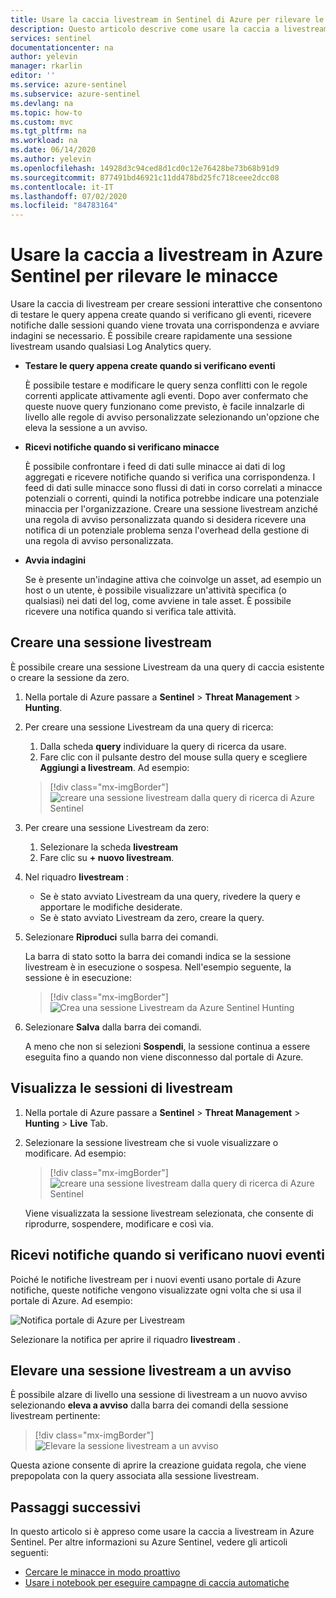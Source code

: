 ```yaml
---
title: Usare la caccia livestream in Sentinel di Azure per rilevare le minacce | Microsoft Docs
description: Questo articolo descrive come usare la caccia a livestream in Azure Sentinel per tenere traccia dei dati.
services: sentinel
documentationcenter: na
author: yelevin
manager: rkarlin
editor: ''
ms.service: azure-sentinel
ms.subservice: azure-sentinel
ms.devlang: na
ms.topic: how-to
ms.custom: mvc
ms.tgt_pltfrm: na
ms.workload: na
ms.date: 06/14/2020
ms.author: yelevin
ms.openlocfilehash: 14928d3c94ced8d1cd0c12e76428be73b68b91d9
ms.sourcegitcommit: 877491bd46921c11dd478bd25fc718ceee2dcc08
ms.contentlocale: it-IT
ms.lasthandoff: 07/02/2020
ms.locfileid: "84783164"
---
```

# <a name="use-hunting-livestream-in-azure-sentinel-to-detect-threats"></a>Usare la caccia a livestream in Azure Sentinel per rilevare le minacce

Usare la caccia di livestream per creare sessioni interattive che consentono di testare le query appena create quando si verificano gli eventi, ricevere notifiche dalle sessioni quando viene trovata una corrispondenza e avviare indagini se necessario. È possibile creare rapidamente una sessione livestream usando qualsiasi Log Analytics query.

- **Testare le query appena create quando si verificano eventi**
    
    È possibile testare e modificare le query senza conflitti con le regole correnti applicate attivamente agli eventi. Dopo aver confermato che queste nuove query funzionano come previsto, è facile innalzarle di livello alle regole di avviso personalizzate selezionando un'opzione che eleva la sessione a un avviso.

- **Ricevi notifiche quando si verificano minacce**
    
    È possibile confrontare i feed di dati sulle minacce ai dati di log aggregati e ricevere notifiche quando si verifica una corrispondenza. I feed di dati sulle minacce sono flussi di dati in corso correlati a minacce potenziali o correnti, quindi la notifica potrebbe indicare una potenziale minaccia per l'organizzazione. Creare una sessione livestream anziché una regola di avviso personalizzata quando si desidera ricevere una notifica di un potenziale problema senza l'overhead della gestione di una regola di avviso personalizzata.

- **Avvia indagini**
    
    Se è presente un'indagine attiva che coinvolge un asset, ad esempio un host o un utente, è possibile visualizzare un'attività specifica (o qualsiasi) nei dati del log, come avviene in tale asset. È possibile ricevere una notifica quando si verifica tale attività.


## <a name="create-a-livestream-session"></a>Creare una sessione livestream

È possibile creare una sessione Livestream da una query di caccia esistente o creare la sessione da zero.

1. Nella portale di Azure passare a **Sentinel**  >  **Threat Management**  >  **Hunting**.

1. Per creare una sessione Livestream da una query di ricerca:
    
    1. Dalla scheda **query** individuare la query di ricerca da usare.
    1. Fare clic con il pulsante destro del mouse sulla query e scegliere **Aggiungi a livestream**. Ad esempio:
    
    > [!div class="mx-imgBorder"]
    > ![creare una sessione livestream dalla query di ricerca di Azure Sentinel](./media/livestream/livestream-from-query.png)

1. Per creare una sessione Livestream da zero: 
    
    1. Selezionare la scheda **livestream**
    1. Fare clic su **+ nuovo livestream**.
    
1. Nel riquadro **livestream** :
    
    - Se è stato avviato Livestream da una query, rivedere la query e apportare le modifiche desiderate.
    - Se è stato avviato Livestream da zero, creare la query. 

1. Selezionare **Riproduci** sulla barra dei comandi.
    
    La barra di stato sotto la barra dei comandi indica se la sessione livestream è in esecuzione o sospesa. Nell'esempio seguente, la sessione è in esecuzione:
    
    > [!div class="mx-imgBorder"]
    > ![Crea una sessione Livestream da Azure Sentinel Hunting](./media/livestream/livestream-session.png)

1. Selezionare **Salva** dalla barra dei comandi.
    
    A meno che non si selezioni **Sospendi**, la sessione continua a essere eseguita fino a quando non viene disconnesso dal portale di Azure.

## <a name="view-your-livestream-sessions"></a>Visualizza le sessioni di livestream

1. Nella portale di Azure passare a **Sentinel**  >  **Threat Management**  >  **Hunting**  >  **Live** Tab.

1. Selezionare la sessione livestream che si vuole visualizzare o modificare. Ad esempio:
    
    > [!div class="mx-imgBorder"]
    > ![creare una sessione livestream dalla query di ricerca di Azure Sentinel](./media/livestream/livestream-tab.png)
    
    Viene visualizzata la sessione livestream selezionata, che consente di riprodurre, sospendere, modificare e così via.

## <a name="receive-notifications-when-new-events-occur"></a>Ricevi notifiche quando si verificano nuovi eventi

Poiché le notifiche livestream per i nuovi eventi usano portale di Azure notifiche, queste notifiche vengono visualizzate ogni volta che si usa il portale di Azure. Ad esempio:

![Notifica portale di Azure per Livestream](./media/livestream/notification.png)

Selezionare la notifica per aprire il riquadro **livestream** .
 
## <a name="elevate-a-livestream-session-to-an-alert"></a>Elevare una sessione livestream a un avviso

È possibile alzare di livello una sessione di livestream a un nuovo avviso selezionando **eleva a avviso** dalla barra dei comandi della sessione livestream pertinente:

> [!div class="mx-imgBorder"]
> ![Elevare la sessione livestream a un avviso](./media/livestream/elevate-to-alert.png)

Questa azione consente di aprire la creazione guidata regola, che viene prepopolata con la query associata alla sessione livestream.

## <a name="next-steps"></a>Passaggi successivi

In questo articolo si è appreso come usare la caccia a livestream in Azure Sentinel. Per altre informazioni su Azure Sentinel, vedere gli articoli seguenti:

- [Cercare le minacce in modo proattivo](hunting.md)
- [Usare i notebook per eseguire campagne di caccia automatiche](notebooks.md)
